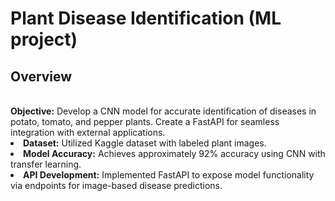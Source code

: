 <h1> Plant Disease Identification (ML project) </h1>
        <p><h2><strong>Overview</strong></h2><br
          <li><strong>Objective:</strong> Develop a CNN model for accurate identification of diseases in potato, tomato, and pepper plants. Create a FastAPI for seamless integration with external applications.</li>
        <li><strong>Dataset:</strong> Utilized Kaggle dataset with labeled plant images.</li>
        <li><strong>Model Accuracy:</strong> Achieves approximately 92% accuracy using CNN with transfer learning.</li>
        <li><strong>API Development:</strong> Implemented FastAPI to expose model functionality via endpoints for image-based disease predictions.</li></p>

